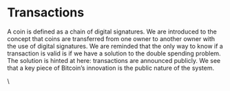 # Transactions

A coin is defined as a chain of digital signatures. We are introduced to the concept that coins are transferred from one owner to another owner with the use of digital signatures. We are reminded that the only way to know if a transaction is valid is if we have a solution to the double spending problem. The solution is hinted at here: transactions are announced publicly. We see that a key piece of Bitcoin’s innovation is the public nature of the system.

\
